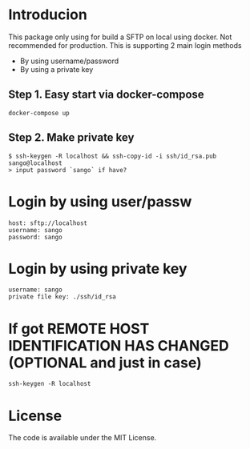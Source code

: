 # Introducion

This package only using for build a SFTP on local using docker. Not recommended for production. This is supporting 2 main login methods

- By using username/password
- By using a private key


## Step 1. Easy start via docker-compose

```
docker-compose up
```

## Step 2. Make private key

```
$ ssh-keygen -R localhost && ssh-copy-id -i ssh/id_rsa.pub sango@localhost
> input password `sango` if have?
```

# Login by using user/passw
```
host: sftp://localhost
username: sango
password: sango
```

# Login by using private key

```
username: sango
private file key: ./ssh/id_rsa
```

# If got REMOTE HOST IDENTIFICATION HAS CHANGED (OPTIONAL and just in case)

```
ssh-keygen -R localhost
```

# License

The code is available under the MIT License.

